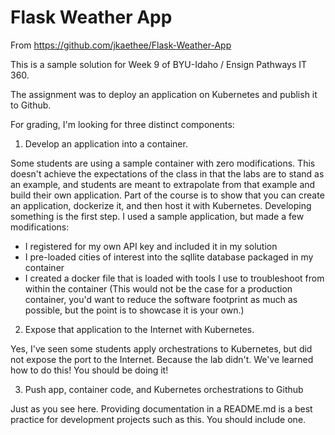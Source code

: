 # Flask Weather App
From https://github.com/jkaethee/Flask-Weather-App

This is a sample solution for Week 9 of BYU-Idaho / Ensign Pathways IT 360.

The assignment was to deploy an application on Kubernetes and publish it to Github.

For grading, I'm looking for three distinct components:

1) Develop an application into a container. 

Some students are using a sample container with zero modifications. 
This doesn't achieve the expectations of the class in that the labs are to stand as an example, and students are meant to extrapolate from that example and build their own application. 
Part of the course is to show that you can create an application, dockerize it, and then host it with Kubernetes. Developing something is the first step.
I used a sample application, but made a few modifications: 

* I registered for my own API key and included it in my solution
* I pre-loaded cities of interest into the sqllite database packaged in my container
* I created a docker file that is loaded with tools I use to troubleshoot from within the container (This would not be the case for a production container, you'd want to reduce the software footprint as much as possible, but the point is to showcase it is your own.)
 
2) Expose that application to the Internet with Kubernetes.

Yes, I've seen some students apply orchestrations to Kubernetes, but did not expose the port to the Internet. Because the lab didn't. 
We've learned how to do this! You should be doing it!

3) Push app, container code, and Kubernetes orchestrations to Github 

Just as you see here. Providing documentation in a README.md is a best practice for development projects such as this. 
You should include one. 
